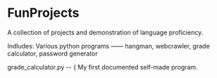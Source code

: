 # FunProjects

A collection of projects and demonstration of language proficiency.

Indludes: Various python programs —— hangman, webcrawler, grade calculator, password generator

grade_calculator.py -- {
  My first documented self-made program. 
